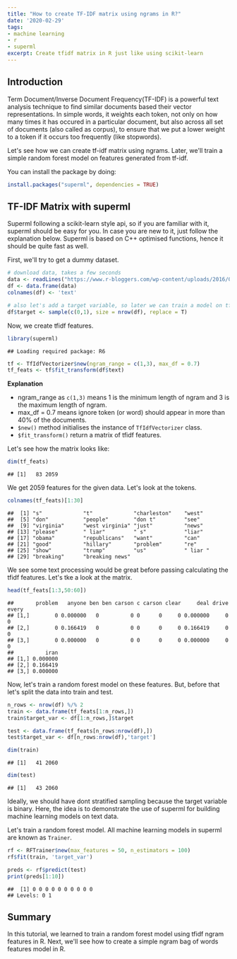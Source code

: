 ```yaml
---
title: "How to create TF-IDF matrix using ngrams in R?"
date: '2020-02-29'
tags:
- machine learning
- r
- superml
excerpt: Create tfidf matrix in R just like using scikit-learn
---
```

## Introduction

Term Document/Inverse Document Frequency(TF-IDF) is a powerful text analysis technique to find similar documents based their vector representations. In simple words, it weights each token, not only on how many times it has occured in a particular document, but also across all set of documents (also called as corpus), to ensure that we put a lower weight to a token if it occurs too frequently (like stopwords).

Let's see how we can create tf-idf matrix using ngrams. Later, we'll train a simple random forest model on features generated from tf-idf. 

You can install the package by doing:


```r
install.packages("superml", dependencies = TRUE)
```



## TF-IDF Matrix with superml

Superml following a scikit-learn style api, so if you are familiar with it, superml should be easy for you. In case you are new to it, just follow the explanation below. Superml is based on C++ optimised functions, hence it should be quite fast as well. 

First, we'll try to get a dummy dataset.  


```r
# download data, takes a few seconds
data <- readLines("https://www.r-bloggers.com/wp-content/uploads/2016/01/vent.txt")
df <- data.frame(data)
colnames(df) <- 'text'

# also let's add a target variable, so later we can train a model on tfidf features
df$target <- sample(c(0,1), size = nrow(df), replace = T)
```


Now, we create tfidf features.


```r
library(superml)
```

```
## Loading required package: R6
```

```r
tf <- TfIdfVectorizer$new(ngram_range = c(1,3), max_df = 0.7)
tf_feats <- tf$fit_transform(df$text)
```

**Explanation**

*  ngram_range as `c(1,3)` means 1 is the minimum length of ngram and 3 is the maximum length of ngram.
*  max_df = 0.7 means ignore token (or word) should appear in more than 40% of the documents. 
* `$new()` method initialises the instance of `TfIdfVectorizer` class.
* `$fit_transform()` return a matrix of tfidf features.

Let's see how the matrix looks like:


```r
dim(tf_feats)
```

```
## [1]   83 2059
```

We get 2059 features for the given data. Let's look at the tokens.


```r
colnames(tf_feats)[1:30]
```

```
##  [1] "s"             "t"             "charleston"    "west"         
##  [5] "don"           "people"        "don t"         "see"          
##  [9] "virginia"      "west virginia" "just"          "news"         
## [13] "please"        " liar"         " s"            "liar"         
## [17] "obama"         "republicans"   "want"          "can"          
## [21] "good"          "hillary"       "problem"       "re"           
## [25] "show"          "trump"         "us"            " liar "       
## [29] "breaking"      "breaking news"
```

We see some text processing would be great before passing calculating the tfidf features. Let's tke a look at the matrix.


```r
head(tf_feats[1:3,50:60])
```

```
##       problem   anyone ben ben carson c carson clear     deal drive every
## [1,]        0 0.000000   0          0 0      0     0 0.000000     0     0
## [2,]        0 0.166419   0          0 0      0     0 0.166419     0     0
## [3,]        0 0.000000   0          0 0      0     0 0.000000     0     0
##          iran
## [1,] 0.000000
## [2,] 0.166419
## [3,] 0.000000
```

Now, let's train a random forest model on these features. But, before that let's split the data into train and test.


```r
n_rows <- nrow(df) %/% 2
train <- data.frame(tf_feats[1:n_rows,])
train$target_var <- df[1:n_rows,]$target

test <- data.frame(tf_feats[n_rows:nrow(df),])
test$target_var <- df[n_rows:nrow(df),'target']

dim(train)
```

```
## [1]   41 2060
```

```r
dim(test)
```

```
## [1]   43 2060
```

Ideally, we should have dont stratified sampling because the target variable is binary. Here, the idea is to demonstrate the use of superml for building machine learning models on text data.

Let's train a random forest model. All machine learning models in superml are known as `Trainer`.

```r
rf <- RFTrainer$new(max_features = 50, n_estimators = 100)
rf$fit(train, 'target_var')

preds <- rf$predict(test)
print(preds[1:10])
```

```
##  [1] 0 0 0 0 0 0 0 0 0 0
## Levels: 0 1
```

## Summary

In this tutorial, we learned to train a random forest model using tfidf ngram features in R. Next, we'll see how to create a simple ngram bag of words features model in R.




